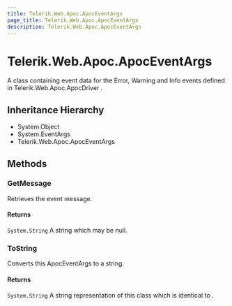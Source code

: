 ```yaml
---
title: Telerik.Web.Apoc.ApocEventArgs
page_title: Telerik.Web.Apoc.ApocEventArgs
description: Telerik.Web.Apoc.ApocEventArgs
---
```


# Telerik.Web.Apoc.ApocEventArgs

A class containing event data for the Error, Warning and Info 
                events defined in Telerik.Web.Apoc.ApocDriver .

## Inheritance Hierarchy

* System.Object
* System.EventArgs
* Telerik.Web.Apoc.ApocEventArgs

## Methods

###  GetMessage

Retrieves the event message.

#### Returns

`System.String` A string which may be null.

###  ToString

Converts this ApocEventArgs to a string.

#### Returns

`System.String` A string representation of this class which is identical 
                to .

